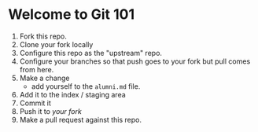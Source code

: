 # Welcome to Git 101

1. Fork this repo.
2. Clone your fork locally
3. Configure this repo as the "upstream" repo.
4. Configure your branches so that push goes to your fork but pull comes from here.
5. Make a change
	* add yourself to the `alumni.md` file.
6. Add it to the index / staging area
7. Commit it
8. Push it to *your fork*
9. Make a pull request against this repo.
